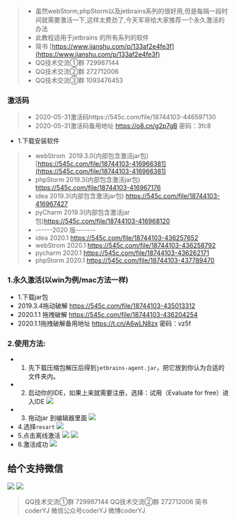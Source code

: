 >- 虽然webStorm,phpStorm以及jetbrains系列的很好用,但是每隔一段时间就需要激活一下,这样太费劲了,今天军哥给大家推荐一个永久激活的办法
>- 此教程适用于jetbrains 的所有系列的软件
>- 简书 [https://www.jianshu.com/p/133af2e4fe3f](https://www.jianshu.com/p/133af2e4fe3f)
>- QQ技术交流①群 729987144
>- QQ技术交流②群 272712006
>- QQ技术交流③群 1093476453
### 激活码

>- 2020-05-31激活码https://545c.com/file/18744103-446597130
>- 2020-05-31激活码备用地址 https://o8.cn/g2p7gB 密码：3fc8
- 1.下载安装软件
>- webStrom  2019.3.0(内部包含激活jar包) [https://545c.com/file/18744103-416966381](https://545c.com/file/18744103-416966381)
>- phpStorm 2019.3(内部包含激活jar包) https://545c.com/file/18744103-416967176
>- idea 2019.3(内部包含激活jar包) https://545c.com/file/18744103-416967427
>- pyCharm 2019.3(内部包含激活jar包)https://545c.com/file/18744103-416968120
>- ------2020 版-------
>- idea 2020.1 https://545c.com/file/18744103-436257652
>- webStrom 2020.1 https://545c.com/file/18744103-436258792
>- pycharm 2020.1 https://545c.com/file/18744103-436262171
>- phpStorm 2020.1 https://545c.com/file/18744103-437789470
### 1.永久激活(以win为例/mac方法一样)
- 1.下载jar包
- 2019.3.4拖动破解 https://545c.com/file/18744103-435013312
- 2020.1.1 拖拽破解 https://545c.com/file/18744103-436204254
- 2020.1.1拖拽破解备用地址 https://t.cn/A6wLN8zx 密码：vz5f
### 2.使用方法:
- 1. 先下载压缩包解压后得到`jetbrains-agent.jar`，把它放到你认为合适的文件夹内。
- 2. 启动你的IDE，如果上来就需要注册，选择：试用（Evaluate for free）进入IDE
![](https://upload-images.jianshu.io/upload_images/1433350-602066df9a219afd.png?imageMogr2/auto-orient/strip%7CimageView2/2/w/1240)
- 3. 拖动jar 到编辑器里面
![](https://upload-images.jianshu.io/upload_images/1433350-53292294b1fe5fec.png?imageMogr2/auto-orient/strip%7CimageView2/2/w/1240)
- 4.选择`resart`
![](https://upload-images.jianshu.io/upload_images/1433350-638f39e07362aa18.png?imageMogr2/auto-orient/strip%7CimageView2/2/w/1240)
- 5.点击离线激活
![](https://upload-images.jianshu.io/upload_images/1433350-7731ab176c68bc49.png?imageMogr2/auto-orient/strip%7CimageView2/2/w/1240)
![](https://upload-images.jianshu.io/upload_images/1433350-2418e85d04c57943.png?imageMogr2/auto-orient/strip%7CimageView2/2/w/1240)
- 6.激活成功
![](https://upload-images.jianshu.io/upload_images/1433350-4ca712599d9d966e.png?imageMogr2/auto-orient/strip%7CimageView2/2/w/1240)

## 给个支持微信
![](https://upload-images.jianshu.io/upload_images/1433350-6471dd703849e978.jpg?imageMogr2/auto-orient/strip%7CimageView2/2/w/1240)
![](https://upload-images.jianshu.io/upload_images/1433350-06a46a9aa8105795.jpg?imageMogr2/auto-orient/strip%7CimageView2/2/w/1240)

> QQ技术交流①群 729987144
> QQ技术交流②群 272712006
> 简书coderYJ
> 微信公众号coderYJ
> 微博coderYJ

